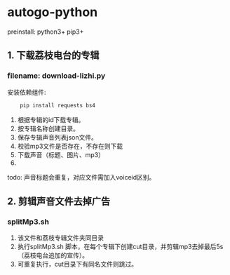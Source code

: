 # autogo-python

preinstall: python3+  pip3+

## 1. 下载荔枝电台的专辑

### filename: download-lizhi.py

安装依赖组件: 
```bash
	pip install requests bs4 
```

1. 根据专辑的id下载专辑。
2. 按专辑名称创建目录。
3. 保存专辑声音列表json文件。
4. 校验mp3文件是否存在，不存在则下载
5. 下载声音（标题、图片、mp3）
6. 


todo: 声音标题会重复，对应文件需加入voiceid区别。

## 2. 剪辑声音文件去掉广告

### splitMp3.sh

1. 该文件和荔枝专辑文件夹同目录
2. 执行splitMp3.sh 脚本，在每个专辑下创建cut目录，并剪辑mp3去掉最后5s（荔枝电台追加的宣传）。
3. 可重复执行，cut目录下有同名文件则跳过。

